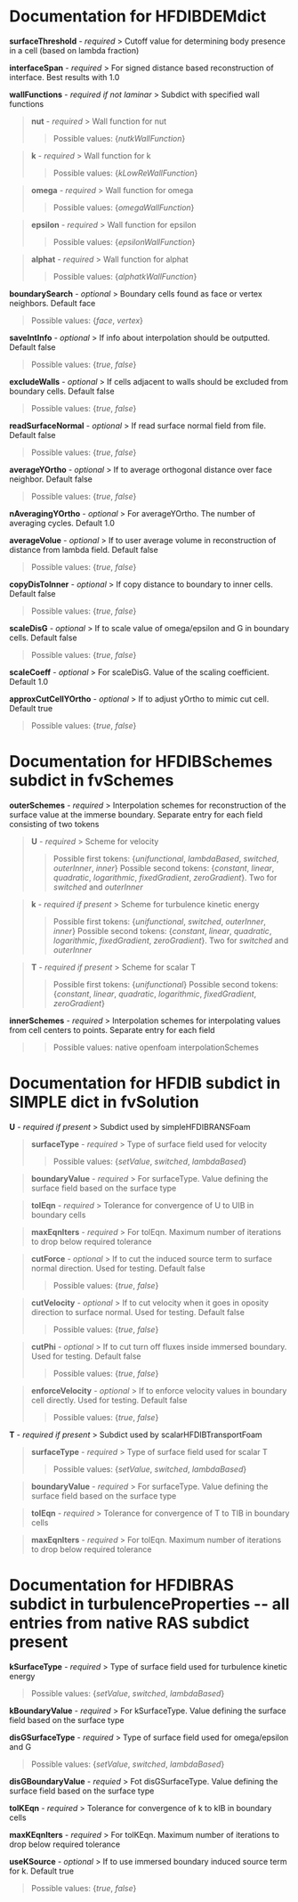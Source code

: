 # Documentation for HFDIBDEMdict

**surfaceThreshold** - *required* > Cutoff value for determining body presence in a cell (based on lambda fraction)

**interfaceSpan** - *required* > For signed distance based reconstruction of interface. Best results with 1.0

**wallFunctions** - *required if not laminar* > Subdict with specified wall functions
> **nut** - *required* > Wall function for nut
>> Possible values: {*nutkWallFunction*}

> **k** - *required* > Wall function for k
>> Possible values: {*kLowReWallFunction*}

> **omega** - *required* > Wall function for omega
>> Possible values: {*omegaWallFunction*}

> **epsilon** - *required* > Wall function for epsilon
>> Possible values: {*epsilonWallFunction*}

> **alphat** - *required* > Wall function for alphat
>> Possible values: {*alphatkWallFunction*}

**boundarySearch** - *optional* > Boundary cells found as face or vertex neighbors. Default face
> Possible values: {*face*, *vertex*}

**saveIntInfo** - *optional* > If info about interpolation should be outputted. Default false
> Possible values: {*true*, *false*}

**excludeWalls** - *optional* > If cells adjacent to walls should be excluded from boundary cells. Default false
> Possible values: {*true*, *false*}

**readSurfaceNormal** - *optional* > If read surface normal field from file. Default false
> Possible values: {*true*, *false*}

**averageYOrtho** - *optional* > If to average orthogonal distance over face neighbor. Default false
> Possible values: {*true*, *false*}

**nAveragingYOrtho** - *optional* > For averageYOrtho. The number of averaging cycles. Default 1.0

**averageVolue** - *optional* > If to user average volume in reconstruction of distance from lambda field. Default false
> Possible values: {*true*, *false*}

**copyDisToInner** - *optional* > If copy distance to boundary to inner cells. Default false
> Possible values: {*true*, *false*}

**scaleDisG** - *optional* > If to scale value of omega/epsilon and G in boundary cells. Default false
> Possible values: {*true*, *false*}

**scaleCoeff** - *optional* > For scaleDisG. Value of the scaling coefficient. Default 1.0

**approxCutCellYOrtho** - *optional* > If to adjust yOrtho to mimic cut cell. Default true
> Possible values: {*true*, *false*}

# Documentation for HFDIBSchemes subdict in fvSchemes
**outerSchemes** - *required* > Interpolation schemes for reconstruction of the surface value at the immerse boundary. Separate entry for each field consisting of two tokens
> **U** - *required* > Scheme for velocity
>> Possible first tokens: {*unifunctional*, *lambdaBased*, *switched*, *outerInner*, *inner*}
>> Possible second tokens: {*constant*, *linear*, *quadratic*, *logarithmic*, *fixedGradient*, *zeroGradient*}. Two for *switched* and *outerInner*

> **k** - *required if present* > Scheme for turbulence kinetic energy
>> Possible first tokens: {*unifunctional*, *switched*, *outerInner*, *inner*}
>> Possible second tokens: {*constant*, *linear*, *quadratic*, *logarithmic*, *fixedGradient*, *zeroGradient*}. Two for *switched* and *outerInner*

> **T** - *required if present* > Scheme for scalar T
>> Possible first tokens: {*unifunctional*}
>> Possible second tokens: {*constant*, *linear*, *quadratic*, *logarithmic*, *fixedGradient*, *zeroGradient*}

**innerSchemes** - *required* > Interpolation schemes for interpolating values from cell centers to points. Separate entry for each field
>> Possible values: native openfoam interpolationSchemes

# Documentation for HFDIB subdict in SIMPLE dict in fvSolution
**U** - *required if present* > Subdict used by simpleHFDIBRANSFoam
> **surfaceType** - *required* > Type of surface field used for velocity
>> Possible values: {*setValue*, *switched*, *lambdaBased*}

> **boundaryValue** - *required* > For surfaceType. Value defining the surface field based on the surface type

> **tolEqn** - *required* > Tolerance for convergence of U to UIB in boundary cells

> **maxEqnIters** - *required* > For tolEqn. Maximum number of iterations to drop below required tolerance

> **cutForce** - *optional* > If to cut the induced source term to surface normal direction. Used for testing. Default false
>> Possible values: {*true*, *false*}

> **cutVelocity** - *optional* > If to cut velocity when it goes in oposity direction to surface normal. Used for testing. Default false
>> Possible values: {*true*, *false*}

> **cutPhi** - *optional* > If to cut turn off fluxes inside immersed boundary. Used for testing. Default false
>> Possible values: {*true*, *false*}

> **enforceVelocity** - *optional* > If to enforce velocity values in boundary cell directly. Used for testing. Default false
>> Possible values: {*true*, *false*}

**T** - *required if present* > Subdict used by scalarHFDIBTransportFoam
> **surfaceType** - *required* > Type of surface field used for scalar T
>> Possible values: {*setValue*, *switched*, *lambdaBased*}

> **boundaryValue** - *required* > For surfaceType. Value defining the surface field based on the surface type

> **tolEqn** - *required* > Tolerance for convergence of T to TIB in boundary cells

> **maxEqnIters** - *required* > For tolEqn. Maximum number of iterations to drop below required tolerance

# Documentation for HFDIBRAS subdict in turbulenceProperties -- all entries from native RAS subdict present
**kSurfaceType** - *required* > Type of surface field used for turbulence kinetic energy
> Possible values: {*setValue*, *switched*, *lambdaBased*}

**kBoundaryValue** - *required* > For kSurfaceType. Value defining the surface field based on the surface type

**disGSurfaceType** - *required* > Type of surface field used for omega/epsilon and G
> Possible values: {*setValue*, *switched*, *lambdaBased*}

**disGBoundaryValue** - *requied* > Fot disGSurfaceType. Value defining the surface field based on the surface type

**tolKEqn** - *required* > Tolerance for convergence of k to kIB in boundary cells

**maxKEqnIters** - *required* > For tolKEqn. Maximum number of iterations to drop below required tolerance

**useKSource** - *optional* > If to use immersed boundary induced source term for k. Default true
> Possible values: {*true*, *false*}
